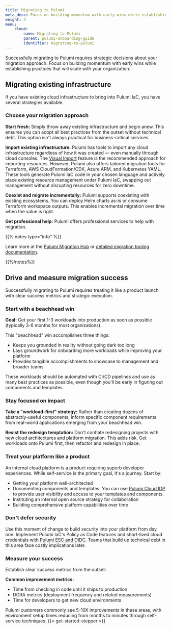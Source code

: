 ```yaml
---
title: Migrating to Pulumi
meta_desc: Focus on building momentum with early wins while establishing practices that will scale with your organization.
weight: 4
menu:
    cloud:
        name: Migrating to Pulumi
        parent: pulumi-onboarding-guide
        identifier: migrating-to-pulumi
---
```

Successfully migrating to Pulumi requires strategic decisions about your migration approach. Focus on building momentum with early wins while establishing practices that will scale with your organization.

## Migrating existing infrastructure

If you have existing cloud infrastructure to bring into Pulumi IaC, you have several strategies available.

### Choose your migration approach

**Start fresh:** Simply throw away existing infrastructure and begin anew. This ensures you can adopt all best practices from the outset without technical debt. This option isn't always practical for business-critical services.

**Import existing infrastructure:** Pulumi has tools to import any cloud infrastructure regardless of how it was created — even manually through cloud consoles. The [Visual Import](https://www.pulumi.com/docs/insights/import/) feature is the recommended approach for importing resources. However, Pulumi also offers tailored migration tools for Terraform, AWS CloudFormation/CDK, Azure ARM, and Kubernetes YAML. These tools generate Pulumi IaC code in your chosen language and actively place existing resource management under Pulumi IaC, swapping out management without disrupting resources for zero downtime.

**Coexist and migrate incrementally:** Pulumi supports coexisting with existing ecosystems. You can deploy Helm charts as-is or consume Terraform workspace outputs. This enables incremental migration over time when the value is right.

**Get professional help:** Pulumi offers professional services to help with migration.

{{% notes type="info" %}}

Learn more at the [Pulumi Migration Hub](https://www.pulumi.com/docs/iac/adopting-pulumi/migrating-to-pulumi/) or [detailed migration tooling documentation](https://www.pulumi.com/docs/iac/adopting-pulumi/).

{{%/notes%}}

## Drive and measure migration success

Successfully migrating to Pulumi requires treating it like a product launch with clear success metrics and strategic execution.

### Start with a beachhead win

**Goal:** Get your first 1-3 workloads into production as soon as possible (typically 3-6 months for most organizations).

This "beachhead" win accomplishes three things:

- Keeps you grounded in reality without going dark too long
- Lays groundwork for onboarding more workloads while improving your platform
- Provides tangible accomplishments to showcase to management and broader teams

These workloads should be automated with CI/CD pipelines and use as many best practices as possible, even though you'll be early in figuring out components and templates.

### Stay focused on impact

**Take a "workload-first" strategy:** Rather than creating dozens of abstractly-useful components, inform specific component requirements from real-world applications emerging from your beachhead win.

**Resist the redesign temptation:** Don't conflate redesigning projects with new cloud architectures and platform migration. This adds risk. Get workloads onto Pulumi first, then refactor and redesign in place.

### Treat your platform like a product

An internal cloud platform is a product requiring superb developer experiences. While self-service is the primary goal, it's a journey. Start by:

- Getting your platform well-architected
- Documenting components and templates. You can use [Pulumi Cloud IDP](https://www.pulumi.com/product/internal-developer-platforms/) to provide user visibility and access to your templates and components.
- Instituting an internal open source strategy for collaboration
- Building comprehensive platform capabilities over time

### Don't defer security

Use this moment of change to build security into your platform from day one. Implement Pulumi IaC's Policy as Code features and short-lived cloud credentials with [Pulumi ESC and OIDC](https://www.pulumi.com/docs/esc/integrations/dynamic-login-credentials/). Teams that build up technical debt in this area face costly implications later.

### Measure your success

Establish clear success metrics from the outset:

**Common improvement metrics:**

- Time from checking in code until it ships to production
- DORA metrics (deployment frequency and related measurements)
- Time for developers to get new cloud environments

Pulumi customers commonly see 5-10X improvements in these areas, with environment setup times reducing from months to minutes through self-service techniques.
{{< get-started-stepper >}}
